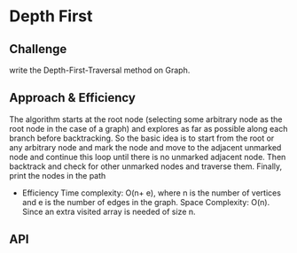# Depth First



## Challenge

write the Depth-First-Traversal  method on Graph.

## Approach & Efficiency

The algorithm starts at the root node (selecting some arbitrary node as the root node in the case of a graph) and explores as far as possible along each branch before backtracking. So the basic idea is to start from the root or any arbitrary node and mark the node and move to the adjacent unmarked node and continue this loop until there is no unmarked adjacent node. Then backtrack and check for other unmarked nodes and traverse them. Finally, print the nodes in the path

* Efficiency
  Time complexity: O(n+ e), where n is the number of vertices and e is the number of edges in the graph.
  Space Complexity: O(n).
  Since an extra visited array is needed of size n.

## API